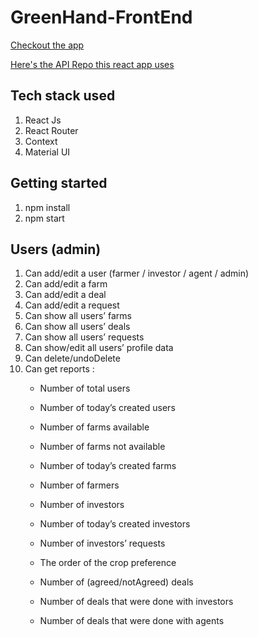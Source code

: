 # GreenHand-FrontEnd


[Checkout the app](https://greenhand.herokuapp.com/)

[Here's the API Repo this react app uses](https://github.com/FarmVestor/backend-api)

## Tech stack used

1. React Js
2. React Router
3. Context
4. Material UI

## Getting started

1. npm install
2. npm start 

## Users (admin)
1. Can add/edit a user (farmer / investor / agent / admin)
2. Can add/edit a farm
3. Can add/edit a deal
4. Can add/edit a request
5. Can show all users’ farms
6. Can show all users’ deals
7. Can show all users’ requests
8. Can show/edit all users’ profile data
9. Can delete/undoDelete 
10. Can get reports : 
    * Number of total users
    * Number of today’s created users 


    * Number of farms available
    * Number of farms not available
    * Number of today’s created farms
    * Number of farmers


    * Number of investors
    * Number of today’s created investors
    * Number of investors’ requests
    * The order of the crop preference 


    * Number of (agreed/notAgreed) deals
    * Number of deals that were done with investors
    * Number of deals that were done with agents
